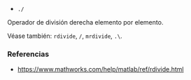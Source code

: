 * `./`

Operador de división derecha elemento por elemento.

Véase también: `rdivide`, `/`, `mrdivide`, `.\`.

### Referencias

* https://www.mathworks.com/help/matlab/ref/rdivide.html
